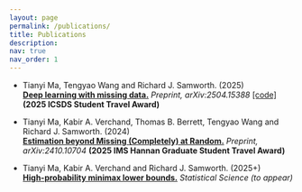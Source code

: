 ```yaml
---
layout: page
permalink: /publications/
title: Publications
description: 
nav: true
nav_order: 1
---
```


* Tianyi Ma, Tengyao Wang and Richard J. Samworth. (2025) <br>
  **[Deep learning with missing data.](https://arxiv.org/abs/2504.15388)** *Preprint, arXiv:2504.15388* [[code]](https://github.com/tianyima2000/DNN_missing_data) **(2025 ICSDS Student Travel Award)**

* Tianyi Ma, Kabir A. Verchand, Thomas B. Berrett, Tengyao Wang and Richard J. Samworth. (2024) <br>
  **[Estimation beyond Missing (Completely) at Random.](https://arxiv.org/abs/2410.10704)** *Preprint, arXiv:2410.10704* **(2025 IMS Hannan Graduate Student Travel Award)**

* Tianyi Ma, Kabir A. Verchand and Richard J. Samworth. (2025+) <br>
  **[High-probability minimax lower bounds.](https://arxiv.org/abs/2406.13447)** *Statistical Science (to appear)*
  






